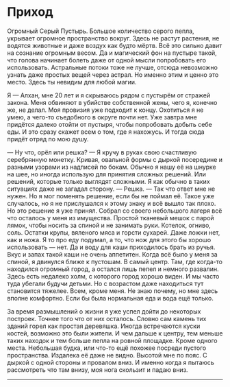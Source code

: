 # Приход
Огромный Серый Пустырь. Большое количество серого пепла, укрывает огромное пространство вокруг.  Здесь не растут растения, не водятся животные и даже воздух как будто мёртв. Всё это сильно давит на сознание огромным весом. Да и магический фон на пустыре такой, что голова начинает болеть даже от одной мысли попробовать его использовать. Астральные потоки тоже не лучше, отсюда невозможно узнать даже простых вещей через астрал.
Но именно этим и ценно это место. Здесь ты невидим для любой магии.

Я — Алхан, мне 20 лет и я скрываюсь рядом с пустырём от стражей закона. Меня обвиняют в убийстве собственной жены, чего я, конечно же, не делал.
Моя провизия уже подходит к концу. Охотиться я не умею, а чего-то съедобного в округе почти нет. Уже завтра мне придётся далеко отойти от пустыря, чтобы попробовать добыть себе еды. И это сразу скажет всем о том, где я нахожусь. И тогда сюда придёт отряд по мою душу. 

— Ну что, орёл или решка? — Я кручу в руках свою счастливую серебрянную монетку. Кривая, овальной формы с дыркой посередине и разными узорами из надписей по бокам. Обычно я нашу её на шнурке на шее, но иногда использую для  принятия сложных решений. Или решений, которые только выглядят сложными. Я как обычно в таких ситуациях даже не загадал сторону. — Решка. — Так что ответ мне не нужен. Но я мог поменять решение, если бы не поймал её. Такое уже случалось, но я не прислушался к этому знаку и всё вышло так плохо.
Но это решение я уже принял. Собрал со своего небольшого лагеря всё что осталось у меня из имущества. Простой тканевый мешок с парой лямок, чтобы носить за спиной и не занимать руки. Котелок, огниво, соль. Остатки крупы, вяленого мяса и горсти сухарей. Даже ложки нет, как и ножа. Я то про еду подумал, а то, что нож для этого бы хорошо использовать — нет. Да и воду для каши приходилось брать из ручья. Вкус и запах такой каши не очень аппетитен.
Когда всё было у меня за спиной, я двинулся ближе к пустошам. В самый центр. Там, где когда-то находился огромный город, а остался лишь пепел и немного развалин. Здесь есть недалеко холм, с которого город хорошо виден. И мы часто туда убегали будучи детьми. Но с возрастом даже находиться тут становится тяжелее. Всем, кроме меня. Не знаю почему, но мне здесь вполне комфортно. Если бы была нормальная еда и вода ещё только.

За время размышлений о жизни я уже успел дойти до некоторых построек. Точнее того что от них осталось. Словно сам камень тих зданий горел как простая деревяшка. Иногда встречаются куски костей, возможно это были жители. И чем дальше к центру, тем меньше таких находок и тем больше пепла на ровной площадке. Кроме одного места. Небольшая будка, или что-то ещё похожее посреди пустого пространства. Издалека её даже не видно. Высотой мне по пояс. С дыркой с одной стороны и провалом вниз. И именно когда я пытаюсь рассмотреть что там внизу, моя нога скользит и падаю вниз.
 
- - -
